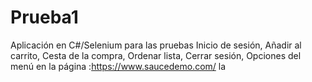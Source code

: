 # Prueba1
Aplicación en C#/Selenium para las pruebas   Inicio de sesión, Añadir al carrito, Cesta de la compra, Ordenar lista, Cerrar sesión, Opciones del menú en la página :https://www.saucedemo.com/  la 
